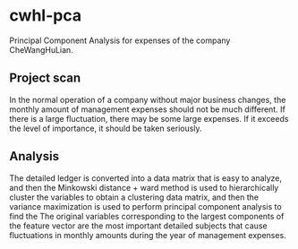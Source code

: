 # cwhl-pca
Principal Component Analysis for expenses of the company CheWangHuLian.
## Project scan
In the normal operation of a company without major business changes, the monthly amount of management expenses should not be much different. If there is a large fluctuation, there may be some large expenses. If it exceeds the level of importance, it should be taken seriously.
## Analysis
The detailed ledger is converted into a data matrix that is easy to analyze, and then the Minkowski distance + ward method is used to hierarchically cluster the variables to obtain a clustering data matrix, and then the variance maximization is used to perform principal component analysis to find the The original variables corresponding to the largest components of the feature vector are the most important detailed subjects that cause fluctuations in monthly amounts during the year of management expenses.
